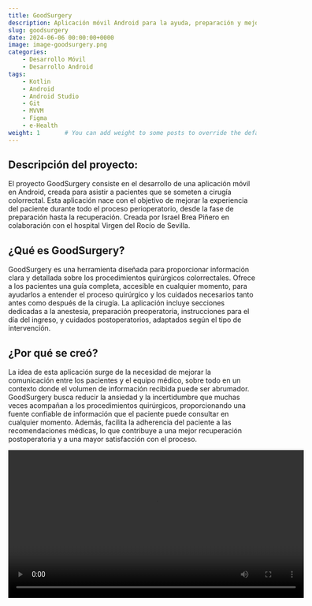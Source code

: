 ```yaml
---
title: GoodSurgery
description: Aplicación móvil Android para la ayuda, preparación y mejora de atención del paciente quirúrgico
slug: goodsurgery
date: 2024-06-06 00:00:00+0000
image: image-goodsurgery.png
categories:
    - Desarrollo Móvil
    - Desarrollo Android
tags:
    - Kotlin
    - Android
    - Android Studio
    - Git
    - MVVM
    - Figma
    - e-Health
weight: 1       # You can add weight to some posts to override the default sorting (date descending)
---
```


## Descripción del proyecto:
El proyecto GoodSurgery consiste en el desarrollo de una aplicación móvil en Android, creada para asistir a pacientes que se someten a cirugía colorrectal. Esta aplicación nace con el objetivo de mejorar la experiencia del paciente durante todo el proceso perioperatorio, desde la fase de preparación hasta la recuperación. Creada por Israel Brea Piñero en colaboración con el hospital Virgen del Rocío de Sevilla.

## ¿Qué es GoodSurgery?
GoodSurgery es una herramienta diseñada para proporcionar información clara y detallada sobre los procedimientos quirúrgicos colorrectales. Ofrece a los pacientes una guía completa, accesible en cualquier momento, para ayudarlos a entender el proceso quirúrgico y los cuidados necesarios tanto antes como después de la cirugía. La aplicación incluye secciones dedicadas a la anestesia, preparación preoperatoria, instrucciones para el día del ingreso, y cuidados postoperatorios, adaptados según el tipo de intervención.

## ¿Por qué se creó?
La idea de esta aplicación surge de la necesidad de mejorar la comunicación entre los pacientes y el equipo médico, sobre todo en un contexto donde el volumen de información recibida puede ser abrumador. GoodSurgery busca reducir la ansiedad y la incertidumbre que muchas veces acompañan a los procedimientos quirúrgicos, proporcionando una fuente confiable de información que el paciente puede consultar en cualquier momento. Además, facilita la adherencia del paciente a las recomendaciones médicas, lo que contribuye a una mejor recuperación postoperatoria y a una mayor satisfacción con el proceso.

<video width="600" controls>
  <source src="video-goodsurgery.mp4" type="video/mp4">
  Tu navegador no soporta el formato de video.
</video>